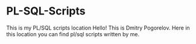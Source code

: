 # PL-SQL-Scripts
This is my PL/SQL scripts location
Hello! This is Dmitry Pogorelov. Here in this location you can find pl/sql scripts written by me.
